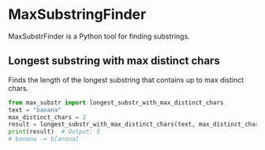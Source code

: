 # MaxSubstringFinder

MaxSubstrFinder is a Python tool for finding substrings.

## Longest substring with max distinct chars
Finds the length of the longest substring that contains up to
max distinct chars.

```python
from max_substr import longest_substr_with_max_distinct_chars
text = "banana"
max_distinct_chars = 2
result = longest_substr_with_max_distinct_chars(text, max_distinct_chars)
print(result)  # Output: 5
# banana -> b[anana]
```